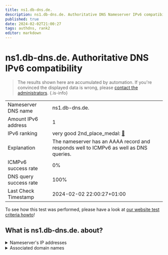 ```yaml
---
title: ns1.db-dns.de.
description: ns1.db-dns.de. Authoritative DNS Nameserver IPv6 compatibility
published: true
date: 2024-02-02T21:00:27
tags: authdns, rank2
editor: markdown
---
```


# ns1.db-dns.de. Authoritative DNS IPv6 compatibility

> The results shown here are accumulated by automation. If you're convinced the displayed data is wrong, please [contact the administrators](/howto/chat). 
{.is-info}




|   |   |
| - | - |
| Nameserver DNS name | ns1.db-dns.de.
| Amount IPv6 address | 1
| IPv6 ranking | very good 2nd_place_medal: [🔗](/howto/ranking) |
| Explanation | The nameserver has an AAAA record and responds well to ICMPv6 as well as DNS queries. |
| ICMPv6 success rate | 0%|
| DNS query success rate | 100% |
| Last Check Timestamp | 2024-02-02 22:00:27+01:00 |

To see how this test was performed, please have a look at [our website test criteria howto](/howto/testcriteria/authdns)!


## What is ns1.db-dns.de. about?




<details>
<summary>Nameserver's IP addresses</summary>

2a00:c00:f060:1::100

</details>



<details>
<summary>Associated domain names</summary>

www.deutsche-bank.de

deutschebank.de

</details>
